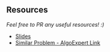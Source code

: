 ## Resources

_Feel free to PR any useful resources! :)_

- [Slides](http://slides.com/katehumphrey/rainwater-collector#/)
- [Similar Problem - AlgoExpert Link](https://www.algoexpert.io/questions/Water%20Area)
